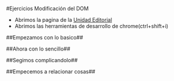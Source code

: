 #Ejercicios Modificación del DOM

- Abrimos la pagina de la [Unidad Editorial](http://www.unidadeditorial.es/)
- Abrimos las herramientas de desarrollo de chrome(ctrl+shift+i)

##Empezamos con lo basico##


##Ahora con lo sencillo##


##Segimos complicandolo##


##Empecemos a relacionar cosas##

